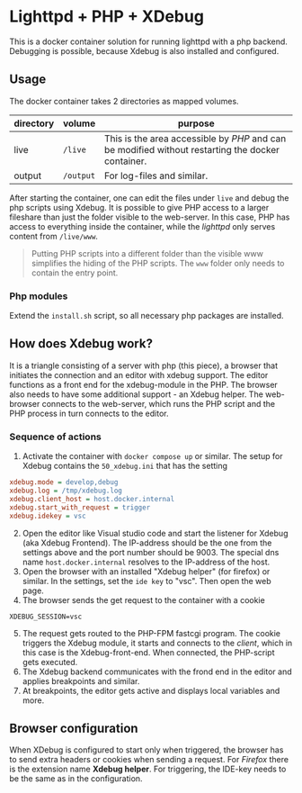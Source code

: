 # Lighttpd + PHP + XDebug

This is a docker container solution for running lighttpd with a php backend. Debugging is possible, because Xdebug is also installed and configured.

## Usage

The docker container takes 2 directories as mapped volumes.

directory | volume | purpose
--- | --- | ---
live | `/live` | This is the area accessible by *PHP* and can be modified without restarting the docker container.
output | `/output` | For log-files and similar.

After starting the container, one can edit the files under `live` and debug the php scripts using Xdebug. It is possible to give PHP access to a larger fileshare than just the folder visible to the web-server. In this case, PHP has access to everything inside the container, while the *lighttpd* only serves content from `/live/www`.

> Putting PHP scripts into a different folder than the visible www simplifies the hiding of the PHP scripts. The `www` folder only needs to contain the entry point.

### Php modules

Extend the ```install.sh``` script, so all necessary php packages are installed.

## How does Xdebug work?

It is a triangle consisting of a server with php (this piece), a browser that initiates the connection and an editor with xdebug support. The editor functions as a front end for the xdebug-module in the PHP. The browser also needs to have some additional support - an Xdebug helper. The web-browser connects to the web-server, which runs the PHP script and the PHP process in turn connects to the editor.

### Sequence of actions

1. Activate the container with `docker compose up` or similar. The setup for Xdebug contains the `50_xdebug.ini` that has the setting
~~~ini
xdebug.mode = develop,debug
xdebug.log = /tmp/xdebug.log
xdebug.client_host = host.docker.internal
xdebug.start_with_request = trigger
xdebug.idekey = vsc
~~~
2. Open the editor like Visual studio code and start the listener for Xdebug (aka Xdebug Frontend). The IP-address should be the one from the settings above and the port number should be 9003. The special dns name `host.docker.internal` resolves to the IP-address of the host.
3. Open the browser with an installed "Xdebug helper" (for firefox) or similar. In the settings, set the `ide key` to "vsc". Then open the web page.
4. The browser sends the get request to the container with a cookie
~~~
XDEBUG_SESSION=vsc
~~~
5. The request gets routed to the PHP-FPM fastcgi program. The cookie triggers the Xdebug module, it starts and connects to the *client*, which in this case is the Xdebug-front-end. When connected, the PHP-script gets executed.
6. The Xdebug backend communicates with the frond end in the editor and applies breakpoints and similar.
7. At breakpoints, the editor gets active and displays local variables and more.

## Browser configuration
When XDebug is configured to start only when triggered, the browser has to send extra headers or cookies when sending a request. For *Firefox* there is the extension name **Xdebug helper**. For triggering, the IDE-key needs to be the same as in the configuration.

